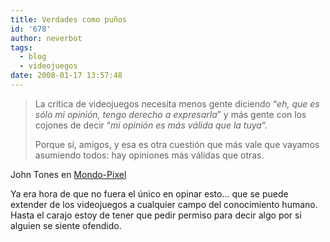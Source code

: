 ```yaml
---
title: Verdades como puños
id: '678'
author: neverbot
tags:
  - blog
  - videojuegos
date: 2008-01-17 13:57:48
---
```


> La crítica de videojuegos necesita menos gente diciendo “_eh, que es sólo mi opinión, tengo derecho a expresarla_” y más gente con los cojones de decir “_mi opinión es más válida que la tuya_“.
>
> Porque sí, amigos, y esa es otra cuestión que más vale que vayamos asumiendo todos: hay opiniones más válidas que otras.

John Tones en [Mondo-Pixel](http://www.mondo-pixel.com/2008/01/16/hay-esperanza-12/)

Ya era hora de que no fuera el único en opinar esto... que se puede extender de los videojuegos a cualquier campo del conocimiento humano. Hasta el carajo estoy de tener que pedir permiso para decir algo por si alguien se siente ofendido.
